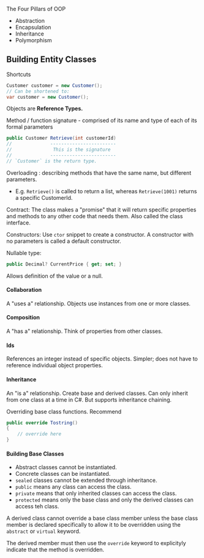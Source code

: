 The Four Pillars of OOP
* Abstraction
* Encapsulation
* Inheritance
* Polymorphism

## Building Entity Classes

Shortcuts
```csharp
Customer customer = new Customer();
// Can be shortened to:
var customer = new Customer();
```
Objects are <b>Reference Types.</b>


Method / function signature - comprised of its name and type of each of its 
formal parameters
```csharp
public Customer Retrieve(int customerId)
//              ------------------------
//               This is the signature
//              ------------------------
// `Customer` is the return type.

``` 
Overloading : describing methods that have the same name, but different parameters.
* E.g. `Retrieve()` is called to return a list, whereas `Retrieve(1001)` returns a specific CustomerId.

Contract: The class makes a "promise" that it will return specific properties and methods to any other code that needs them. Also called the class interface.

Constructors: Use `ctor` snippet to create a constructor. A constructor with no parameters is called a default constructor.

Nullable type:
```csharp
public Decimal? CurrentPrice { get; set; }
```
Allows definition of the value or a null.

#### Collaboration
A "uses a" relationship. Objects use instances from one or more classes.

#### Composition
A "has a" relationship. Think of properties from other classes.

#### Ids
References an integer instead of specific objects. Simpler; does not have to reference individual object properties.

#### Inheritance
An "is a" relationship. Create base and derived classes. Can only inherit from one class at a time in C#. But supports inheritance chaining. 

Overriding base class functions. Recommend 
```csharp
public override Tostring() 
{
    // override here
}
```

#### Building Base Classes
* Abstract classes cannot be instantiated.
* Concrete classes can be instantiated.
* `sealed` classes cannot be extended through inheritance.
* `public` means any class can access the class.
* `private` means that only inherited classes can access the class.
* `protected` means only the base class and only the derived classes can access teh class.

A derived class cannot override a base class member unless the base class member is declared specifically to allow it to be overridden using the `abstract` or `virtual` keyword.

The derived member must then use the `override` keyword to explicityly indicate that the method is overridden.